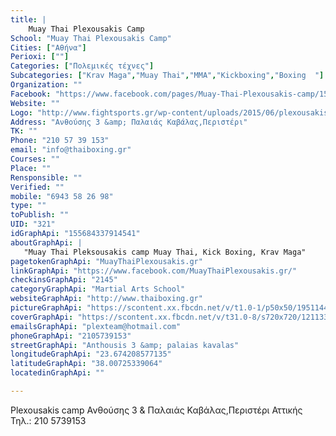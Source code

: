```yaml
---
title: |
    Muay Thai Plexousakis Camp
School: "Muay Thai Plexousakis Camp"
Cities: ["Αθήνα"]
Perioxi: [""]
Categories: ["Πολεμικές τέχνες"]
Subcategories: ["Krav Maga","Muay Thai","MMA","Kickboxing","Boxing  "]
Organization: ""
Facebook: "https://www.facebook.com/pages/Muay-Thai-Plexousakis-camp/155684337914541"
Website: ""
Logo: "http://www.fightsports.gr/wp-content/uploads/2015/06/plexousakis-camp-logo.jpg"
Address: "Ανθούσης 3 &amp; Παλαιάς Καβάλας,Περιστέρι"
TK: ""
Phone: "210 57 39 153"
email: "info@thaiboxing.gr"
Courses: ""
Place: ""
Rensponsible: ""
Verified: ""
mobile: "6943 58 26 98"
type: ""
toPublish: ""
UID: "321"
idGraphApi: "155684337914541"
aboutGraphApi: | 
   "Muay Thai Pleksousakis camp Muay Thai, Kick Boxing, Krav Maga"
pagetokenGraphApi: "MuayThaiPlexousakis.gr"
linkGraphApi: "https://www.facebook.com/MuayThaiPlexousakis.gr/"
checkinsGraphApi: "2145"
categoryGraphApi: "Martial Arts School"
websiteGraphApi: "http://www.thaiboxing.gr"
pictureGraphApi: "https://scontent.xx.fbcdn.net/v/t1.0-1/p50x50/19511446_820868951396073_4443800010109679676_n.jpg?oh=69a8877fded34bc5a563ed5ccb140846&amp;oe=5B4B8572"
coverGraphApi: "https://scontent.xx.fbcdn.net/v/t31.0-8/s720x720/12113329_534320670050904_384219356712179768_o.jpg?oh=e893c8b2b9453de54dd37a4c3e4b5cf1&amp;oe=5B4652E8"
emailsGraphApi: "plexteam@hotmail.com"
phoneGraphApi: "2105739153"
streetGraphApi: "Anthousis 3 &amp; palaias kavalas"
longitudeGraphApi: "23.674208577135"
latitudeGraphApi: "38.00725339064"
locatedinGraphApi: ""

---
```


Plexousakis camp Ανθούσης 3 &amp; Παλαιάς Καβάλας,Περιστέρι Αττικής Τηλ.: 210 5739153


